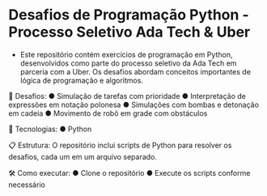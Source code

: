 # Desafios de Programação Python - Processo Seletivo Ada Tech & Uber

* Este repositório contém exercícios de programação em Python, desenvolvidos como parte do processo seletivo da Ada Tech em parceria com a Uber. Os desafios abordam conceitos importantes de lógica de programação e algoritmos.

🎯 Desafios:
● Simulação de tarefas com prioridade
● Interpretação de expressões em notação polonesa
● Simulações com bombas e detonação em cadeia
● Movimento de robô em grade com obstáculos

🚀 Tecnologias:
● Python

📋 Estrutura:
O repositório inclui scripts de Python para resolver os desafios, cada um em um arquivo separado.

🛠️ Como executar:
● Clone o repositório
● Execute os scripts conforme necessário

